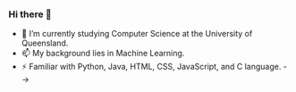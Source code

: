 ### Hi there 👋

- 🌱 I’m currently studying Computer Science at the University of Queensland. 
- 📫 My background lies in Machine Learning. 
- ⚡ Familiar with Python, Java, HTML, CSS, JavaScript, and C language.
-->
